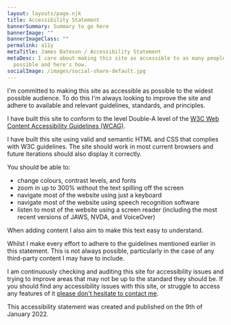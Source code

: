 ```yaml
---
layout: layouts/page.njk
title: Accessibility Statement
bannerSummary: Summary to go here
bannerImage: ""
bannerImageClass: ""
permalink: a11y
metaTitle: James Bateson / Accessibility Statement
metaDesc: I care about making this site as accessible to as many people as
  possible and here's how.
socialImage: /images/social-share-default.jpg
---
```

I'm committed to making this site as accessible as possible to the widest possible audience. To do this I'm always looking to improve the site and adhere to available and relevant guidelines, standards, and principles.

I have built this site to conform to the level Double-A level of the [W3C Web Content Accessibility Guidelines (WCAG)](https://www.w3.org/TR/WCAG21/).

I have built this site using valid and semantic HTML and CSS that complies with W3C guidelines. The site should work in most current browsers and future iterations should also display it correctly.

You should be able to:

* change colours, contrast levels, and fonts
* zoom in up to 300% without the text spilling off the screen
* navigate most of the website using just a keyboard
* navigate most of the website using speech recognition software
* listen to most of the website using a screen reader (including the most recent versions of JAWS, NVDA, and VoiceOver)

When adding content I also aim to make this text easy to understand.

Whilst I make every effort to adhere to the guidelines mentioned earlier in this statement. This is not always possible, particularly in the case of any third-party content I may have to include.

I am continuously checking and auditing this site for accessibility issues and trying to improve areas that may not be up to the standard they should be. If you should find any accessibility issues with this site, or struggle to access any features of it [please don't hesitate to contact me](mailto:jim.bateson@outlook.com).

This accessibility statement was created and published on the 9th of January 2022.

